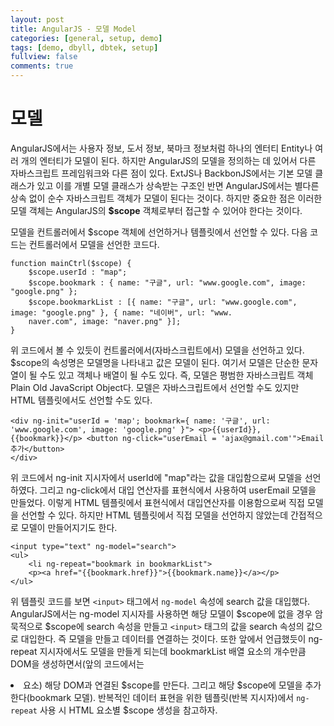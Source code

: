 ```yaml
---
layout: post
title: AngularJS - 모델 Model
categories: [general, setup, demo]
tags: [demo, dbyll, dbtek, setup]
fullview: false
comments: true
---
```


# 모델

AngularJS에서는 사용자 정보, 도서 정보, 북마크 정보처럼 하나의 엔터티 Entity나 여러 개의 엔터티가 모델이 된다. 하지만 AngularJS의 모델을 정의하는 데 있어서 다른 자바스크립트 프레임워크와 다른 점이 있다. ExtJS나 BackbonJS에서는 기본 모델 클래스가 있고 이를 개별 모델 클래스가 상속받는 구조인 반면 AngularJS에서는 별다른 상속 없이 순수 자바스크립트 객체가 모델이 된다는 것이다. 하지만 중요한 점은 이러한 모델 객체는 AngularJS의 **$scope** 객체로부터 접근할 수 있어야 한다는 것이다.

모델을 컨트롤러에서 $scope 객체에 선언하거나 템플릿에서 선언할 수 있다. 다음 코드는 컨트롤러에서 모델을 선언한 코드다.

    function mainCtrl($scope) {
        $scope.userId : "map";
        $scope.bookmark : { name: "구글", url: "www.google.com", image: "google.png" };
        $scope.bookmarkList : [{ name: "구글", url: "www.google.com", image: "google.png" }, { name: "네이버", url: "www.
        naver.com", image: "naver.png" }];
    }

위 코드에서 볼 수 있듯이 컨트롤러에서(자바스크립트에서) 모델을 선언하고 있다. $scope의 속성명은 모델명을 나타내고 값은 모델이 된다. 여기서
모델은 단순한 문자열이 될 수도 있고 객체나 배열이 될 수도 있다. 즉, 모델은 평범한 자바스크립트 객체 Plain Old JavaScript Object다. 모델은
자바스크립트에서 선언할 수도 있지만 HTML 템플릿에서도 선언할 수도 있다.

    <div ng-init="userId = 'map'; bookmark={ name: '구글', url: 'www.google.com', image: 'google.png' }"> <p>{{userId}},
    {{bookmark}}</p> <button ng-click="userEmail = 'ajax@gmail.com'">Email 추가</button>
    </div>

위 코드에서 ng-init 지시자에서 userId에 "map"라는 값을 대입함으로써 모델을 선언하였다. 그리고 ng-click에서 대입 연산자를 표현식에서 사용하여
userEmail 모델을 만들었다. 이렇게 HTML 템플릿에서 표현식에서 대입연산자를 이용함으로써 직접 모델을 선언할 수 있다. 하지만 HTML 템플릿에서
직접 모델을 선언하지 않았는데 간접적으로 모델이 만들어지기도 한다.

    <input type="text" ng-model="search">
    <ul>
        <li ng-repeat="bookmark in bookmarkList">
        <p><a href="{{bookmark.href}}">{{bookmark.name}}</a></p>
    </ul>

위 템플릿 코드를 보면 `<input>` 태그에서 `ng-model` 속성에 search 값을 대입했다. AngularJS에서는 ng-model 지시자를 사용하면 해당 모델이
$scope에 없을 경우 암묵적으로 $scope에 search 속성을 만들고 `<input>` 태그의 값을 search 속성의 값으로 대입한다. 즉 모델을 만들고 데이터를
연결하는 것이다. 또한 앞에서 언급했듯이 ng-repeat 지시자에서도 모델을 만들게 되는데 bookmarkList 배열 요소의 개수만큼 DOM을 생성하면서(앞의
코드에서는 <li> 요소) 해당 DOM과 연결된 $scope를 만든다. 그리고 해당 $scope에 모델을 추가한다(bookmark 모델). 반복적인 데이터 표현을 위한
템플릿(반복 지시자)에서 `ng-repeat` 사용 시 HTML 요소별 $scope 생성을 참고하자.
